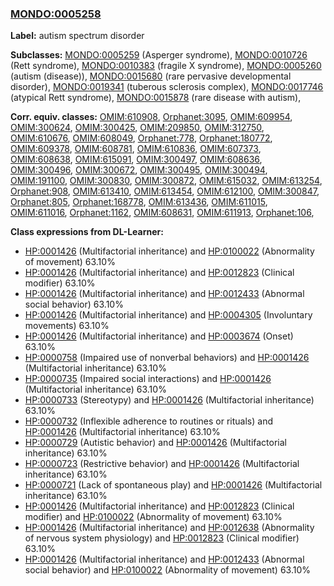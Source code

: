 
### [MONDO:0005258](http://purl.obolibrary.org/obo/MONDO_0005258)
**Label:** autism spectrum disorder

**Subclasses:** [MONDO:0005259](http://purl.obolibrary.org/obo/MONDO_0005259) (Asperger syndrome), [MONDO:0010726](http://purl.obolibrary.org/obo/MONDO_0010726) (Rett syndrome), [MONDO:0010383](http://purl.obolibrary.org/obo/MONDO_0010383) (fragile X syndrome), [MONDO:0005260](http://purl.obolibrary.org/obo/MONDO_0005260) (autism (disease)), [MONDO:0015680](http://purl.obolibrary.org/obo/MONDO_0015680) (rare pervasive developmental disorder), [MONDO:0019341](http://purl.obolibrary.org/obo/MONDO_0019341) (tuberous sclerosis complex), [MONDO:0017746](http://purl.obolibrary.org/obo/MONDO_0017746) (atypical Rett syndrome), [MONDO:0015878](http://purl.obolibrary.org/obo/MONDO_0015878) (rare disease with autism), 

**Corr. equiv. classes:** [OMIM:610908](http://purl.obolibrary.org/obo/OMIM_610908), [Orphanet:3095](http://www.orpha.net/ORDO/Orphanet_3095), [OMIM:609954](http://purl.obolibrary.org/obo/OMIM_609954), [OMIM:300624](http://purl.obolibrary.org/obo/OMIM_300624), [OMIM:300425](http://purl.obolibrary.org/obo/OMIM_300425), [OMIM:209850](http://purl.obolibrary.org/obo/OMIM_209850), [OMIM:312750](http://purl.obolibrary.org/obo/OMIM_312750), [OMIM:610676](http://purl.obolibrary.org/obo/OMIM_610676), [OMIM:608049](http://purl.obolibrary.org/obo/OMIM_608049), [Orphanet:778](http://www.orpha.net/ORDO/Orphanet_778), [Orphanet:180772](http://www.orpha.net/ORDO/Orphanet_180772), [OMIM:609378](http://purl.obolibrary.org/obo/OMIM_609378), [OMIM:608781](http://purl.obolibrary.org/obo/OMIM_608781), [OMIM:610836](http://purl.obolibrary.org/obo/OMIM_610836), [OMIM:607373](http://purl.obolibrary.org/obo/OMIM_607373), [OMIM:608638](http://purl.obolibrary.org/obo/OMIM_608638), [OMIM:615091](http://purl.obolibrary.org/obo/OMIM_615091), [OMIM:300497](http://purl.obolibrary.org/obo/OMIM_300497), [OMIM:608636](http://purl.obolibrary.org/obo/OMIM_608636), [OMIM:300496](http://purl.obolibrary.org/obo/OMIM_300496), [OMIM:300672](http://purl.obolibrary.org/obo/OMIM_300672), [OMIM:300495](http://purl.obolibrary.org/obo/OMIM_300495), [OMIM:300494](http://purl.obolibrary.org/obo/OMIM_300494), [OMIM:191100](http://purl.obolibrary.org/obo/OMIM_191100), [OMIM:300830](http://purl.obolibrary.org/obo/OMIM_300830), [OMIM:300872](http://purl.obolibrary.org/obo/OMIM_300872), [OMIM:615032](http://purl.obolibrary.org/obo/OMIM_615032), [OMIM:613254](http://purl.obolibrary.org/obo/OMIM_613254), [Orphanet:908](http://www.orpha.net/ORDO/Orphanet_908), [OMIM:613410](http://purl.obolibrary.org/obo/OMIM_613410), [OMIM:613454](http://purl.obolibrary.org/obo/OMIM_613454), [OMIM:612100](http://purl.obolibrary.org/obo/OMIM_612100), [OMIM:300847](http://purl.obolibrary.org/obo/OMIM_300847), [Orphanet:805](http://www.orpha.net/ORDO/Orphanet_805), [Orphanet:168778](http://www.orpha.net/ORDO/Orphanet_168778), [OMIM:613436](http://purl.obolibrary.org/obo/OMIM_613436), [OMIM:611015](http://purl.obolibrary.org/obo/OMIM_611015), [OMIM:611016](http://purl.obolibrary.org/obo/OMIM_611016), [Orphanet:1162](http://www.orpha.net/ORDO/Orphanet_1162), [OMIM:608631](http://purl.obolibrary.org/obo/OMIM_608631), [OMIM:611913](http://purl.obolibrary.org/obo/OMIM_611913), [Orphanet:106](http://www.orpha.net/ORDO/Orphanet_106), 

**Class expressions from DL-Learner:**

- [HP:0001426](http://purl.obolibrary.org/obo/HP_0001426) (Multifactorial inheritance) and [HP:0100022](http://purl.obolibrary.org/obo/HP_0100022) (Abnormality of movement) 63.10%
- [HP:0001426](http://purl.obolibrary.org/obo/HP_0001426) (Multifactorial inheritance) and [HP:0012823](http://purl.obolibrary.org/obo/HP_0012823) (Clinical modifier) 63.10%
- [HP:0001426](http://purl.obolibrary.org/obo/HP_0001426) (Multifactorial inheritance) and [HP:0012433](http://purl.obolibrary.org/obo/HP_0012433) (Abnormal social behavior) 63.10%
- [HP:0001426](http://purl.obolibrary.org/obo/HP_0001426) (Multifactorial inheritance) and [HP:0004305](http://purl.obolibrary.org/obo/HP_0004305) (Involuntary movements) 63.10%
- [HP:0001426](http://purl.obolibrary.org/obo/HP_0001426) (Multifactorial inheritance) and [HP:0003674](http://purl.obolibrary.org/obo/HP_0003674) (Onset) 63.10%
- [HP:0000758](http://purl.obolibrary.org/obo/HP_0000758) (Impaired use of nonverbal behaviors) and [HP:0001426](http://purl.obolibrary.org/obo/HP_0001426) (Multifactorial inheritance) 63.10%
- [HP:0000735](http://purl.obolibrary.org/obo/HP_0000735) (Impaired social interactions) and [HP:0001426](http://purl.obolibrary.org/obo/HP_0001426) (Multifactorial inheritance) 63.10%
- [HP:0000733](http://purl.obolibrary.org/obo/HP_0000733) (Stereotypy) and [HP:0001426](http://purl.obolibrary.org/obo/HP_0001426) (Multifactorial inheritance) 63.10%
- [HP:0000732](http://purl.obolibrary.org/obo/HP_0000732) (Inflexible adherence to routines or rituals) and [HP:0001426](http://purl.obolibrary.org/obo/HP_0001426) (Multifactorial inheritance) 63.10%
- [HP:0000729](http://purl.obolibrary.org/obo/HP_0000729) (Autistic behavior) and [HP:0001426](http://purl.obolibrary.org/obo/HP_0001426) (Multifactorial inheritance) 63.10%
- [HP:0000723](http://purl.obolibrary.org/obo/HP_0000723) (Restrictive behavior) and [HP:0001426](http://purl.obolibrary.org/obo/HP_0001426) (Multifactorial inheritance) 63.10%
- [HP:0000721](http://purl.obolibrary.org/obo/HP_0000721) (Lack of spontaneous play) and [HP:0001426](http://purl.obolibrary.org/obo/HP_0001426) (Multifactorial inheritance) 63.10%
- [HP:0001426](http://purl.obolibrary.org/obo/HP_0001426) (Multifactorial inheritance) and [HP:0012823](http://purl.obolibrary.org/obo/HP_0012823) (Clinical modifier) and [HP:0100022](http://purl.obolibrary.org/obo/HP_0100022) (Abnormality of movement) 63.10%
- [HP:0001426](http://purl.obolibrary.org/obo/HP_0001426) (Multifactorial inheritance) and [HP:0012638](http://purl.obolibrary.org/obo/HP_0012638) (Abnormality of nervous system physiology) and [HP:0012823](http://purl.obolibrary.org/obo/HP_0012823) (Clinical modifier) 63.10%
- [HP:0001426](http://purl.obolibrary.org/obo/HP_0001426) (Multifactorial inheritance) and [HP:0012433](http://purl.obolibrary.org/obo/HP_0012433) (Abnormal social behavior) and [HP:0100022](http://purl.obolibrary.org/obo/HP_0100022) (Abnormality of movement) 63.10%


